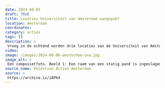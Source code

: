 ```yaml
---
date: 2024-08-05
draft: TRUE
title: Locaties Universiteit van Amsterdam aangepakt
location: Amsterdam
coordinates: 
category: acties
tags: []
description: > 
 Vroeg in de ochtend worden drie locaties van de Universiteit van Amsterdam aangevallen met verf en hamers. Het gaat om het Binnengasthuis (een academische club), het P.C. Hoofthuis en het Roeterseiland. Meerdere ramen werden kapotgeslagen en de gebouwen werden met verf versierd.
video: 
image: /images/2024-08-06-amsterdam-uva.jpg
image_alt: > 
 Een composietfoto. Beeld 1: Een raam van een statig pand is ingeslagen. Beeld 2: Een bakstenen gebouw op een straathoek met daarvoor een ouderwetse gedecoreerde straatlantaarn. Het straatbord zegt 'Ouderzijds Achterburgwal, centrum', ter hoogte van nummer 235. Op de muur zit een kwak helderrode verf.  
source_name: Palestine Action Amsterdam
source: > 
 https://archive.is/1APK4
---
```

